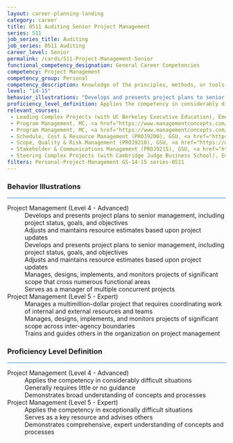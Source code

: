 ```yaml
---
layout: career-planning-landing
category: career
title: 0511 Auditing Senior Project Management
series: 511
job_series_title: Auditing
job_series: 0511 Auditing
career_level: Senior
permalink: /cards/511-Project-Management-Senior
functional_competency_designation: General Career Competencies
competency: Project Management
competency_group: Personal
competency_description: Knowledge of the principles, methods, or tools for developing, scheduling, coordinating, and managing projects and resources, including monitoring and inspecting costs, work, and performance.
level: "14-15"
behavior_illustrations: "Develops and presents project plans to senior management, including project status, goals, and objectives ? Adjusts and maintains resource estimates based upon project updates ? Develops and presents project plans to senior management, including project status, goals, and objectives ? Adjusts and maintains resource estimates based upon project updates ? Manages, designs, implements, and monitors projects of significant scope that cross numerous functional areas ? Serves as a manager of multiple concurrent projects  ? Manages a multimillion-dollar project that requires coordinating work of internal and external resources and teams ? Manages, designs, implements, and monitors projects of significant scope across inter-agency boundaries ? Trains and guides others in the organization on project management "
proficiency_level_definition: Applies the competency in considerably difficult situations ? Generally requires little or no guidance ? Demonstrates broad understanding of concepts and processes ? Applies the competency in exceptionally difficult situations ? Serves as a key resource and advises others ? Demonstrates comprehensive, expert understanding of concepts and processes
relevant_courses: 
 - Leading Complex Projects (with UC Berkeley Executive Education), Emeritus, <a href="https://em-executive.berkeley.edu/leading-complex-projects/enterprise/?b2c_form=true&utm_campaign=gsa&utm_source=b2b">https://em-executive.berkeley.edu/leading-complex-projects/enterprise/?b2c_form=true&utm_campaign=gsa&utm_source=b2b</a>
 - Program Management, MC, <a href="https://www.managementconcepts.com/course/id/6190?utm_source=CFOportal&utm_medium=listing&utm_campaign=CFOTTEP&utm_id=23FM">https://www.managementconcepts.com/course/id/6190?utm_source=CFOportal&utm_medium=listing&utm_campaign=CFOTTEP&utm_id=23FM</a>
 - Program Management, MC, <a href="https://www.managementconcepts.com/course/id/6190?utm_source=CFOportal&utm_medium=listing&utm_campaign=CFOTTEP&utm_id=23FM">https://www.managementconcepts.com/course/id/6190?utm_source=CFOportal&utm_medium=listing&utm_campaign=CFOTTEP&utm_id=23FM</a>
 - Schedule, Cost & Resource Management (PROJ9200), GSU, <a href="https://www.LearnAtGSUSA.com/PROJ9202">https://www.LearnAtGSUSA.com/PROJ9202</a>
 - Scope, Quality & Risk Management (PROJ9210), GSU, <a href="https://www.LearnAtGSUSA.com/PROJ9212">https://www.LearnAtGSUSA.com/PROJ9212</a>
 - Stakeholder & Communications Management (PROJ9215), GSU, <a href="https://www.LearnAtGSUSA.com/PROJ9217">https://www.LearnAtGSUSA.com/PROJ9217</a>
 - Steering Complex Projects (with Cambridge Judge Business School), Emeritus, <a href="https://online.em.jbs.cam.ac.uk/steering-complex-projects/enterprise/?b2c_form=true&utm_campaign=gsa&utm_source=b2b">https://online.em.jbs.cam.ac.uk/steering-complex-projects/enterprise/?b2c_form=true&utm_campaign=gsa&utm_source=b2b</a>
filters: Personal-Project-Management GS-14-15 series-0511
---
```


<div class="desktop:grid-col-6 margin-y-3">
  <div class="border-top-2 bg-white padding-3 shadow-5 height-full members-hover border-1px button-border border-top-blue radius-lg card-text-color">
    <h3>Behavior Illustrations</h3>
    <hr style="background-color: #2680EB !important;"/>
    <dl class="text-base card-content-color"><dt>Project Management (Level 4 - Advanced)</dt><dd>Develops and presents project plans to senior management, including project status, goals, and objectives </dd><dd> Adjusts and maintains resource estimates based upon project updates </dd><dd> Develops and presents project plans to senior management, including project status, goals, and objectives </dd><dd> Adjusts and maintains resource estimates based upon project updates </dd><dd> Manages, designs, implements, and monitors projects of significant scope that cross numerous functional areas </dd><dd> Serves as a manager of multiple concurrent projects </dd><dt>Project Management (Level 5 - Expert)</dt><dd>Manages a multimillion-dollar project that requires coordinating work of internal and external resources and teams </dd><dd> Manages, designs, implements, and monitors projects of significant scope across inter-agency boundaries </dd><dd> Trains and guides others in the organization on project management </dd></dl>
  </div>
</div>
<div class="desktop:grid-col-6 margin-y-3">
  <div class="border-top-2 bg-white padding-3 shadow-5 height-full members-hover border-1px button-border border-top-blue radius-lg card-text-color">
    <h3>Proficiency Level Definition</h3>
     <hr style="background-color: #2680EB !important;"/>
    <dl class="text-base card-content-color"><dt>Project Management (Level 4 - Advanced)</dt><dd>Applies the competency in considerably difficult situations </dd><dd> Generally requires little or no guidance </dd><dd> Demonstrates broad understanding of concepts and processes</dd><dt>Project Management (Level 5 - Expert)</dt><dd>Applies the competency in exceptionally difficult situations </dd><dd> Serves as a key resource and advises others </dd><dd> Demonstrates comprehensive, expert understanding of concepts and processes</dd></dl>
  </div>
</div>